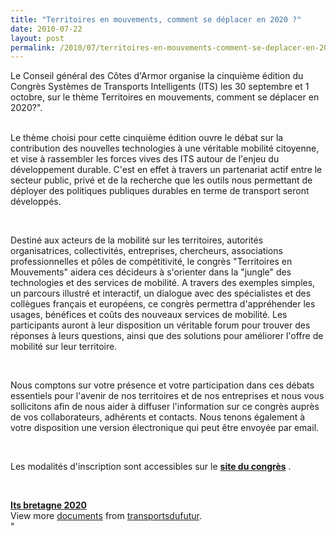 ```yaml
---
title: "Territoires en mouvements, comment se déplacer en 2020 ?"
date: 2010-07-22
layout: post
permalink: /2010/07/territoires-en-mouvements-comment-se-deplacer-en-2020.html
---
```


<p class="MsoNormal"><span>Le Conseil général des Côtes d'Armor organise la cinquième édition du Congrès Systèmes de Transports Intelligents (ITS) les 30 septembre et 1 octobre, sur le thème Territoires en mouvements, comment se déplacer en 2020?". </span></p> <p class=""MsoNormal""><span><a href=""/wp-content/uploads/sites/6/old/6a0120a66d2ad4970b0134859b826a970c-pi.jpg"" rel=""lightbox""><img alt=""Logo-congres-its"" border=""0"" class=""asset asset-image at-xid-6a0120a66d2ad4970b0134859b826a970c "" src=""/wp-content/uploads/sites/6/old/6a0120a66d2ad4970b0134859b826a970c-500pi.jpg"" title=""Logo-congres-its"" /></a> <br /></span><span>Le thème choisi pour cette cinquième édition ouvre le débat sur la contribution des nouvelles technologies à une véritable mobilité citoyenne, et vise à rassembler les forces vives des ITS autour de l'enjeu du développement durable. C'est en effet à travers un partenariat actif entre le secteur public, privé et de la recherche que les outils nous permettant de déployer des politiques publiques durables en terme de transport seront développés. </span></p> <p class=""MsoNormal""><span> </span></p>  <!--more-->  <p class=""MsoNormal""><span><span> </span></span></p> <p class=""MsoNormal""><span>Destiné aux acteurs de la mobilité sur les territoires, autorités organisatrices, collectivités, entreprises, chercheurs, associations professionnelles et pôles de compétitivité, le congrès "Territoires en Mouvements" aidera ces décideurs à s'orienter dans la "jungle" des technologies et des services de mobilité. A travers des exemples simples, un parcours illustré et interactif, un dialogue avec des spécialistes et des collègues français et européens, ce congrès permettra d'appréhender les usages, bénéfices et coûts des nouveaux services de mobilité. Les participants auront à leur disposition un véritable forum pour trouver des réponses à leurs questions, ainsi que des solutions pour améliorer l'offre de mobilité sur leur territoire.</span></p> <p class=""MsoNormal""><span><span> </span></span></p> <p class=""MsoNormal""><span>Nous comptons sur votre présence et votre participation dans ces débats essentiels pour l'avenir de nos territoires et de nos entreprises et nous vous sollicitons afin de nous aider à diffuser l'information sur ce congrès auprès de vos collaborateurs, adhérents et contacts. Nous tenons également à votre disposition une version électronique qui peut être envoyée par email. </span></p> <p class=""MsoNormal""><span><span> </span></span></p> <p class=""MsoNormal""><span>Les modalités d'inscription sont accessibles sur le <strong><a href=""http://www.congresits.com"" target=""_blank"">site du congrès</a></strong> .</span></p> <p class=""MsoNormal""> </p> <div id=""__ss_4811260""><strong><a href=""http://www.slideshare.net/transportsdufutur/its-bretagne-2020"" title=""Its bretagne 2020"">Its bretagne 2020</a></strong>   <div>View more <a href=""http://www.slideshare.net/"">documents</a> from <a href=""http://www.slideshare.net/transportsdufutur"">transportsdufutur</a>.</div></div>"